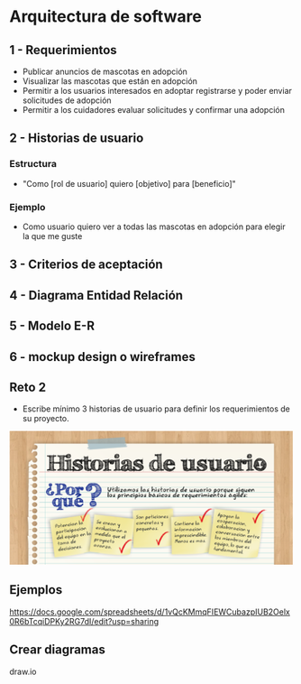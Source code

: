 # Arquitectura de software

## 1 - Requerimientos
  - Publicar anuncios de mascotas en adopción
  - Visualizar las mascotas que están en adopción
  - Permitir a los usuarios interesados en adoptar registrarse y poder enviar solicitudes de adopción
  - Permitir a los cuidadores evaluar solicitudes y confirmar una adopción

## 2 - Historias de usuario

  ### Estructura
  - "Como [rol de usuario] quiero [objetivo] para [beneficio]"
  ### Ejemplo
  - Como usuario quiero ver a todas las mascotas en adopción para elegir la que me guste

## 3 - Criterios de aceptación

## 4 - Diagrama Entidad Relación	

## 5 - Modelo E-R	

## 6 - mockup design o wireframes

## Reto 2
  - Escribe mínimo 3 historias de usuario para definir los requerimientos de su proyecto.

  ![](./historias.png)

## Ejemplos
  https://docs.google.com/spreadsheets/d/1vQcKMmqFIEWCubazpIUB2Oelx0R6bTcqiDPKy2RG7dI/edit?usp=sharing

  ## Crear diagramas
  draw.io
